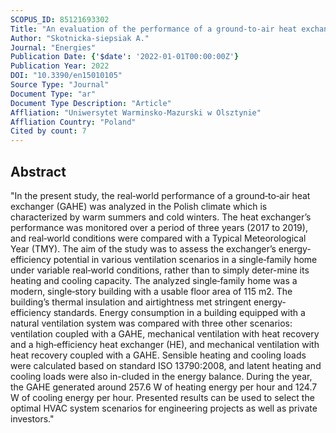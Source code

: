 ```yaml
---
SCOPUS_ID: 85121693302
Title: "An evaluation of the performance of a ground‐to‐air heat exchanger in different ventilation scenarios in a single‐family home in a climate characterized by cold winters and hot summers"
Author: "Skotnicka‐siepsiak A."
Journal: "Energies"
Publication Date: {'$date': '2022-01-01T00:00:00Z'}
Publication Year: 2022
DOI: "10.3390/en15010105"
Source Type: "Journal"
Document Type: "ar"
Document Type Description: "Article"
Affliation: "Uniwersytet Warminsko-Mazurski w Olsztynie"
Affliation Country: "Poland"
Cited by count: 7
---
```


## Abstract
"In the present study, the real‐world performance of a ground‐to‐air heat exchanger (GAHE) was analyzed in the Polish climate which is characterized by warm summers and cold winters. The heat exchanger’s performance was monitored over a period of three years (2017 to 2019), and real‐world conditions were compared with a Typical Meteorological Year (TMY). The aim of the study was to assess the exchanger’s energy‐efficiency potential in various ventilation scenarios in a single‐family home under variable real‐world conditions, rather than to simply deter-mine its heating and cooling capacity. The analyzed single‐family home was a modern, single‐story building with a usable floor area of 115 m2. The building’s thermal insulation and airtightness met stringent energy‐efficiency standards. Energy consumption in a building equipped with a natural ventilation system was compared with three other scenarios: ventilation coupled with a GAHE, mechanical ventilation with heat recovery and a high‐efficiency heat exchanger (HE), and mechanical ventilation with heat recovery coupled with a GAHE. Sensible heating and cooling loads were calculated based on standard ISO 13790:2008, and latent heating and cooling loads were also in-cluded in the energy balance. During the year, the GAHE generated around 257.6 W of heating energy per hour and 124.7 W of cooling energy per hour. Presented results can be used to select the optimal HVAC system scenarios for engineering projects as well as private investors."

